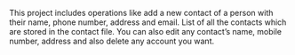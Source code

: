 This project includes operations like add a new contact of a person with their name, phone number, address and email. 
List of all the contacts which are stored in the contact file. You can also edit any contact’s name, mobile number, address and also delete any account you want.
